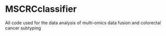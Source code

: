 # MSCRCclassifier

All code used for the data analysis of multi-omics data fusion and colorectal cancer subtyping
